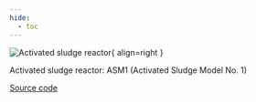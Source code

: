 ```yaml
---
hide:
  - toc
---
```


![Activated sludge reactor](https://gitlab.rrze.fau.de/evt/klaeffizient/bsm2-python/-/raw/doc_new2/docs/assets/.icons/bsm2python/activated-sludge-reactor.svg){ align=right }
<!-- TODO: change link to main branch before merging -->

Activated sludge reactor: ASM1 (Activated Sludge Model No. 1)

[Source code](/reference/bsm2_python/bsm2/asm1_bsm2)
